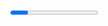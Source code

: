 <WIP> 
<TODO Reformat Sources to proper style>
<Progress was made>

 # Containers: Dockers, Kubernetes, Singularity #

 ### Containers Chapter Outline

- Introduction to Containers
    
- Discuss various Technologies
    - Docker
        - Overview of Docker
        - Explanation of key ideas in Docker
        - Example of how to use Docker
    - Kubernetes
        - Overview of Kubernetes
        - Explanation of key ideas in Kubernetes
        - Example of how to use Kubernetes
    - Singularity
        - Overview of Singularity
        - Explanation of key ideas in Singularity
        - Example of how to use Singularity
- Concluding thoughts
    - Usefulness
    - Review Relevant DS Principles
    - Discuss how containers Embody these principles
    - Practical Take-Aways for users
    
### Introduction to Containers

#### What are Containers?
A container provides operating system (OS)-level virtualization. In a standard computer system a given application is able to view information about its host's resources, even if it is unauthorized to make any modifications. A container can be allocated a precise amount of resources, and will assume that these are all it ever has to work with (George Coulouris, Jean Dollimore, Tim Kindberg, and Gordon Blair. 2011. Distributed Systems: Concepts and Design (5th ed.). Addison-Wesley Publishing Company, , USA. CHAPTER 7). 

Additionally, the environment of a container can be initialized completely separately from whatever host is providing resources. This means that a machine running inside a container can be running a completely different operating system from it's host, and may contain a different service bundle. What this also means is that since a container's environment is specified by the creator, a user can mock a production system by initializing the container environment to mimic that of the test case. This fundamentally changes the way integration testing can be done . 
Containers should be considered as stand-alone application packages. They contain all required dependency information, and run on a thin layer above the host operating system with access to kernel methods. In addition to dependencies, containers can include files, environment variables, and software code. A particular application might consist of many individual containers that work in tandem to execute tasks. Sometimes the 'master' and 'worker' model is used, other times more complex systems are required. Multiple containers for the same application can run concurrently, and if one were to fail the others are able to re-load balance to accommodate new requests in a way seamless to the user experience. Similar to the JVM containers will run equally well on all host systems provided the host has access to the thin application layer that handles communication between the kernel and individual containers. Containers also play well with micro-services such that an individual service might be encapsulated inside a container, and at peak times more containers could be started-up and decommissioned when unnecessary.
#### A brief history of containers
Historically containers were used to test software on linux machines by using chroot which allowed the user to change the root directory of the application so that if the application is unsafe, the side-effects produced are contained. (https://www.networkworld.com/article/2226996/software-containers--used-more-frequently-than-most-realize.html) There were frequent attempts to fix the security vulnerabilities of chroot, this is documented further in Y. Korff et.al.(Y. Korff, P. Hope, and B. Potter, Mastering FreeBSD and OpenBSD Security. O’Reilly, 2005.) 

More modern methods of containerization or container-like systems include Docker, Kubernetes, Singularity, Solaris, vkernel, WPAR, LXC, and Virtuozzo. These systems rely on similar properties as chroot but were built to be more robust and provide a richer feature set.
#### Container Design Patterns
Any discussion of containers would be remiss if it did not discuss the fundamental design patterns specific to this use case. These patterns are generally hard to specify correctly, and a good container provider will provide an interface to allow users to easily manage the problems solved by these patterns. These patterns include the following:
1. Leader election pattern\
    Deals with choosing a 'leader' container. Generally multiple leader containers are pre-built so that load can be balanced amongst available memebers at run-time. 
2. Work queue pattern\
   A work request is made, and so long as the containers are able to perform run() and mount() operations the work queue can be generated and maintained in a language agnostic way.

3. Scatter/gather pattern\
    Describes a system of minimally 2 containers. The first container is a leaf-type container, and the second is a parent container. The parent sends an information request to all leaves, each leaf responds with a partial view of the requested information (generally limited by their access), and the parent is responsible for collating and building a complete picture.

A more in-depth discussion of design patterns is beyond the scope of this chapter, but fundamentally these design principles govern how containers act in ensemble to solve problems.
(BURNS, B., AND OPPENHEIMER, D. Design patterns for
 container-based distributed systems. In Proceedings of the 8th
 USENIX Workshop on Hot Topics in Cloud Computing (HotCloud 16) (2016).)


### Docker

#### Overview of Docker
Docker was released in december of 2013. Docker is a service that provides  OS-level virtualization through the use of the docker daemon. Containers can be run in a number of different configuration types. Docker provides an CLI for user testing and access to the daemon. Individual Docker containers are built from Dockerfiles. Dockerfiles specify the environment, and other execution context for the application. An individual docker container can provide access to virtual ports and other networking tools. This makes Docker a useful container for doing integration testing. 

#### Explanation of key ideas in Docker
Docker containers are built from image files called Dockerfiles. Image files can be orchestrated in a docker swarm environment or fed into other orchestration tools. 


#### Example of how to use Docker
The docker documentation is user-friendly and easily explains how to make simple images.

    # Comment
    INSTRUCTION arguments
A sample image DOckerfile might look like the following:

    # Use an official Java runtime as a parent image
    FROM openjdk:8
    
    # Set the working directory to /app
    WORKDIR /app
    
    # Copy the current directory contents into the container at /app
    COPY . /app
    
    # Run bash script
    
    RUN git config --global url.”https://{<numbersequence>}:@github.com/".insteadOf “https://github.com/"
    
    RUN git clone https://github.com/user/project/
    
    RUN mvn install
    
    RUN java -Djava.net.preferIPv4Stack=true -jar path/to/your/jar/code
In the first line we specify a runtime language, and then we grab a project from github, build the project, and then execute a jar file. The container will now run as if it were inside a command line, even though it is running inside a container. Interactions with the container using the docker command line interface are identical to interactions as if the container was running in the host OS. Dockerfiles are executed sequentially from the top of the file. Instructions of type RUN are equivalent to command line instruction except these are run on the container OS. 


### Kubernetes
Kubernetes was released by Google in 2015. Kubernetes is well know for being an orchestration tool. This means that it is involved with load balancing and implements design patterns similar to Leader Election and Work queue. Less well known is that kubernetes also supports operations independent of other container software.
### Singularity
The HPC community was unhappy with the ability of technologies like docker and kubernetes to handle the massive loads of scientific computing, and so set out to build their own system for hosting containers on computing clustsers. This technology was released in 2017 for public use. Many national laboratories use Singularity to separate the concerns of their research from their computing hardware. This allows scientific computation to be cluster agnostic, and for research to be reproducible.

### Concluding Thoughts
Containerization allows from migration transparency.
### Sources

    

    
